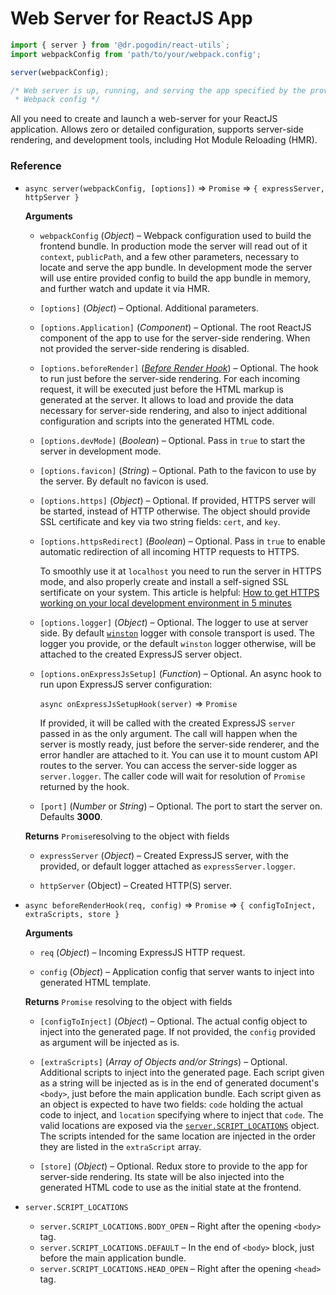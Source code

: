 # Web Server for ReactJS App

```js
import { server } from '@dr.pogodin/react-utils`;
import webpackConfig from 'path/to/your/webpack.config';

server(webpackConfig);

/* Web server is up, running, and serving the app specified by the provided
 * Webpack config */
```

All you need to create and launch a web-server for your ReactJS application.
Allows zero or detailed configuration, supports server-side rendering, and
development tools, including Hot Module Reloading (HMR).

### Reference

- `async server(webpackConfig, [options])` &rArr; `Promise` &rArr;
  `{ expressServer, httpServer }`

  **Arguments**

  - `webpackConfig` (_Object_) &ndash; Webpack configuration used to build
    the frontend bundle. In production mode the server will read out of it
    `context`, `publicPath`, and a few other parameters, necessary to locate
    and serve the app bundle. In development mode the server will use entire
    provided config to build the app bundle in memory, and further watch and
    update it via HMR.

  - `[options]` (_Object_) &ndash; Optional. Additional parameters.

  - `[options.Application]` (_Component_) &ndash; Optional. The root ReactJS
    component of the app to use for the server-side rendering. When not provided
    the server-side rendering is disabled.

  - `[options.beforeRender]` ([_Before Render Hook_](#before-render-hook))
    &ndash; Optional. The hook to run just before the server-side rendering.
    For each incoming request, it will be executed just before the HTML markup
    is generated at the server. It allows to load and provide the data necessary
    for server-side rendering, and also to inject additional configuration and
    scripts into the generated HTML code.

  - `[options.devMode]` (_Boolean_) &ndash; Optional. Pass in `true` to start
    the server in development mode.

  - `[options.favicon]` (_String_) &ndash; Optional. Path to the favicon to use
    by the server. By default no favicon is used.

  - `[options.https]` (_Object_) &ndash; Optional. If provided, HTTPS server
    will be started, instead of HTTP otherwise. The object should provide SSL
    certificate and key via two string fields: `cert`, and `key`.

  - `[options.httpsRedirect]` (_Boolean_) &ndash; Optional. Pass in `true`
    to enable automatic redirection of all incoming HTTP requests to HTTPS.

    To smoothly use it at `localhost` you need to run the server in HTTPS mode,
    and also properly create and install a self-signed SSL sertificate on your
    system. This article is helpful:
    [How to get HTTPS working on your local development environment in 5 minutes](https://medium.freecodecamp.org/how-to-get-https-working-on-your-local-development-environment-in-5-minutes-7af615770eec)

  - `[options.logger]` (_Object_) &ndash; Optional. The logger to use at server
    side. By default [`winston`](https://www.npmjs.com/package/winston) logger
    with console transport is used. The logger you provide, or the default
    `winston` logger otherwise, will be attached to the created ExpressJS server
    object.

  - `[options.onExpressJsSetup]` (_Function_) &ndash; Optional. An async hook
    to run upon ExpressJS server configuration:
    
    `async onExpressJsSetupHook(server)` &rArr; `Promise`

    If provided, it will be called with the created ExpressJS `server` passed in
    as the only argument. The call will happen when the server is mostly ready,
    just before the server-side renderer, and the error handler are attached
    to it. You can use it to mount custom API routes to the server.
    You can access the server-side logger as `server.logger`. The caller code
    will wait for resolution of `Promise` returned by the hook.

  - `[port]` (_Number_ or _String_) &ndash; Optional. The port to start
    the server on. Defaults **3000**.

  **Returns** `Promise`resolving to the object with fields

  - `expressServer` (_Object_) &ndash; Created ExpressJS server, with
    the provided, or default logger attached as `expressServer.logger`.

  - `httpServer` (Object) &ndash; Created HTTP(S) server.

- <a name="before-render-hook"></a>
  `async beforeRenderHook(req, config)` &rArr; `Promise` &rArr;
  `{ configToInject, extraScripts, store }`

  **Arguments**

  - `req` (_Object_) &ndash; Incoming ExpressJS HTTP request.

  - `config` (_Object_) &ndash; Application config that server wants to
    inject into generated HTML template.

  **Returns** `Promise` resolving to the object with fields
  
  - `[configToInject]` (_Object_) &ndash; Optional. The actual config object to
    inject into the generated page. If not provided, the `config` provided as
    argument will be injected as is.

  - `[extraScripts]` (_Array of Objects and/or Strings_) &ndash; Optional.
    Additional scripts to inject into the generated page. Each script given
    as a string will be injected as is in the end of generated document's
    `<body>`, just before the main application bundle. Each script given as
    an object is expected to have two fields: `code` holding the actual code
    to inject, and `location` specifying where to inject that `code`. The valid
    locations are exposed via
    the [`server.SCRIPT_LOCATIONS`](#script-locations) object. The scripts
    intended for the same location are injected in the order they are listed
    in the `extraScript` array.

  - `[store]` (_Object_) &ndash; Optional. Redux store to provide to the app for
    server-side rendering. Its state will be also injected into the generated
    HTML code to use as the initial state at the frontend.

- <a name="script-locations"></a> `server.SCRIPT_LOCATIONS`
  
  - `server.SCRIPT_LOCATIONS.BODY_OPEN` &ndash; Right after the opening `<body>`
    tag.
  - `server.SCRIPT_LOCATIONS.DEFAULT` &ndash; In the end of `<body>` block, just
    before the main application bundle.
  - `server.SCRIPT_LOCATIONS.HEAD_OPEN` &ndash; Right after the opening `<head>`
    tag.
